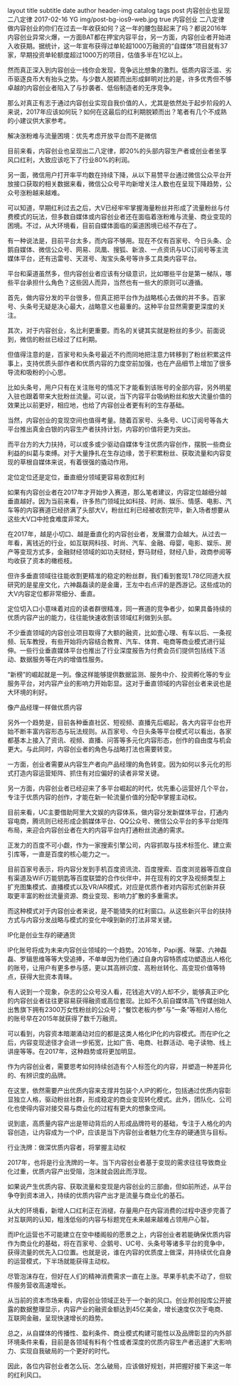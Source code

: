 
layout	title	subtitle	date	author	header-img	catalog	tags
post
内容创业也呈现二八定律
2017-02-16
YG
img/post-bg-ios9-web.jpg
true
内容创业
二八定律
做内容创业的你们在过去一年收获如何？这一年的腰包鼓起来了吗？都说2016年内容创业异常火爆，一方面BAT都在押宝内容平台，另一方面，内容创业者开始进入收获期。据统计，这一年宣布获得过单轮超1000万融资的“自媒体”项目就有37家，早期投资单轮额度超过1000万的项目，估值多半在1亿以上。


然而真正深入到内容创业一线你会发现，竞争远比想象的激烈。低质内容泛滥、劣币驱逐良币大有抬头之势。与少数人脱颖而出形成鲜明对比的是，许多优秀但不够卓越的内容创业者陷入了与抄袭者、低俗制造者的无序竞争。

那么对真正有志于通过内容创业实现自我价值的人，尤其是依然处于起步阶段的人来说，2017年应该如何玩？如何在这最后的红利期脱颖而出？笔者有几个不成熟的小建议供大家参考。

解决涨粉难与流量困境：优先考虑开放平台而不是微信

目前来看，内容创业也呈现出二八定律，即20%的头部内容生产者或创业者坐享风口红利，大致应该吃下了行业80%的利润。

另一面，微信用户打开率平均数在持续下降，从以下易赞平台通过微信公众平台开放接口获取的相关数据来看，微信公众号平均新增关注人数也在呈现下降趋势，公众号涨粉越来越难。



可以知道，早期红利过去之后，大V已经牢牢掌握海量粉丝并形成了流量粉丝与付费模式的玩法，但多数自媒体或内容创业者还在面临着涨粉难与流量、商业变现的困境。不过，从大环境看，目前自媒体面临的渠道困境已经不存在了。

有一种说法是，目前平台太多，而内容不够用。现在不仅有百家号、今日头条、企鹅自媒体、微信公众号、网易、凤凰、搜狐、新浪、一点资讯与UC订阅号等主流媒体平台，还有迅雷号、天涯号、淘宝头条号等许多工具类内容平台。

平台和渠道虽然多，但内容创业者应该有分级意识，比如哪些平台是第一梯队，哪些平台承担什么角色？这些因人而异，当然也有一些大的原则可以遵循。

首先，做内容分发的平台很多，但真正把平台作为战略核心去做的并不多。百家号、头条号无疑是决心最大，战略意义也最重的。这种平台显然需要更深度的关注。

其次，对于内容创业，名比利更重要。而名的关键其实就是粉丝的多少。前面说到，微信的粉丝已经过了红利期。

但值得注意的是，百家号和头条号最近不约而同地把注意力转移到了粉丝积累这件事上，支持优质头部作者和优质内容的力度空前加强，也在产品细节上增加了很多导流和吸粉的小心思。

比如头条号，用户只有在关注账号的情况下才能看到该账号的全部内容，另外明星入驻也跟着带来大批粉丝流量。可以说，当下内容平台吸纳粉丝和放大流量价值的效果比以前更好，相应地，也给了内容创业者更有利的生存基础。

当然，内容创业的变现空间也值得考量。随着百家号、头条号、UC订阅号等各大平台推出真金白银的内容生产者扶持计划，内容的价值将更为突出。

而平台方的大力扶持，可以或多或少驱动自媒体专注优质内容创作，摆脱一些商业利益的纠葛与束缚。对于大量挣扎在生存边缘，苦于积累粉丝、获取流量和内容变现的草根自媒体来说，有着很强的撬动作用。

定位定位还是定位，垂直细分领域更容易收割红利

如果有内容创业者在2017年才开始步入赛道，那么笔者建议，内容定位越细分越垂直越好。因为当前来看，许多热门领域比如科技、时尚、娱乐、情感、电影、汽车等的内容赛道已经挤满了头部大V，粉丝红利已经被收割完毕，新入场者想要从这些大V口中抢食难度非常大。

在2017年，越是小切口、越是垂直化的内容创业者，发展潜力会越大。从过去一年看，离钱近的行业，如互联网科技、时尚、汽车、金融、母婴，电影、娱乐、房产等变现方式多，金融财经领域的如功夫财经，野马财经，财经八卦，政商参阅等均收获了资本的橄榄枝。

但许多垂直领域往往能收割更精准的稳定的粉丝群，我们看到套现1.78亿同道大叔研究的是星座文化，六神磊磊读的是金庸，王左中右点评的是西游记。这些成功的大V内容定位都非常细分、垂直。

定位切入口小意味着对应的读者群很精准，同一赛道的竞争者少，如果具备持续的优质内容产出的能力，往往能快速收割该领域红利做到头部。

不少垂直领域的内容创业项目取得了大额的融资，比如壹心理、有车以后、一条视频、玩车教授，有些开始将内容结合教育、汽车、体育、电商等商业模式进行延伸。一些行业垂直媒体平台也推出了行业深度报告为付费会员们提供包括线下活动、数据服务等在内的增值性服务。

“新榜”的崛起就是一列。像这样能够提供数据监测、服务中介、投资孵化等的专业服务平台，对内容产业的影响力开始彰显。这对于垂直领域的内容创业者来说也是大环境的利好。

像产品经理一样做优质内容

另外一个趋势是，目前各种垂直社区、短视频、直播先后崛起，各大内容平台也开始不断丰富内容形态与玩法规则。从百家号、今日头条等平台模式可以看出，各家都基本上接入了资讯、视频、直播、问答等多元化内容形态，创作的自由度与机会更大。与此同时，内容创业者的角色与战略打法也需要转变。

一方面，创业者需要从内容生产者向产品经理的角色转变。因为如何以多元化的形式打造内容运营矩阵、抓住有对应偏好的读者非常关键。

另一方面，内容创业者已经迎来了多平台崛起的时代，优先重心运营好几个平台，专注于优质内容的创作，才能在新一轮流量价值的分配中掌握主动权。

目前来看，UC主要借助阿里大文娱的内容体系，做内容分发新媒体平台，打通内容电商，腾讯则已经形成企鹅媒体平台、QQ公众号、微信公众平台的多平台矩阵布局，来迎合内容创业者在大的内容平台内打通粉丝流通的需求。

正发力的百度不可小觑，作为一家搜索引擎公司，内容抓取与技术标签化、建立索引库等，一直是百度的核心能力之一。

目前百家号表示，将内容分发到手机百度资讯流、百度搜索、百度浏览器等百度自有渠道及WiFi万能钥匙等百度联盟的合作伙伴中，并在现有的文字及视频类型上扩充图集模式、直播模式以及VR/AR模式，对应是优质作者对内容形式创新并获取更丰富的粉丝流量资源、商业变现、影响力扩散的多重需求。

而这种模式对于内容创业者来说，是不能错失的红利窗口。从这些新兴平台的扶持方式与内容分发战略与模式的变化中嗅到新的打法非常关键。

IP化是创业生存的硬通货

IP化账号将成为未来内容创业领域的一个趋势。2016年，Papi酱、咪蒙、六神磊磊、罗辑思维等等大受追捧，不单单因为他们通过自身内容特质成功塑造出人格化的账号，让用户有更多参与感，更以其高辨识度、高粉丝转化、高变现价值等特点，获得大批资本青睐。

有人说到一个现象，杂志的公众号没人看，花钱追大V的人却不少，能够真正IP化的内容创业者往往更容易获得融资或高位套现。比如不久前自媒体高飞传媒创始人出售旗下拥有2300万女性粉丝的公众号；“餐饮老板内参”与“一条”等相对人格化的账号早在2015年就获得了数千万融资。



可以看到，内容资本暗潮涌动对应的都是这类人格化IP化的内容模式。而在IP化之后，内容变现途径才会进一步拓宽，比如广告、电商、社群活动、电子读物、线上讲座等等。在2017年，这种趋势或将更加明显。

作为内容创业者，需要思考如何持续创造有个人标签化的内容，并塑造一种差异化的、有辨识度的品牌。

在这里，依然需要产出优质内容来支撑并包装个人IP的孵化，包括通过优质内容彰显独立人格，驱动粉丝社群，形成稳定的商业变现转化模式。此外，团队化、公司化也使得内容对接交易与商业化的过程有更大的想象空间。

说到底，高质量内容产出是带动背后的人形成品牌符号的基础，专注于人格化的内容创造，让内容成为一个IP，应该是当下内容创业者魅力化生存的硬通货与目标。

行业洗牌：做深优质内容者，将掌握主动权

2017年，也将是行业洗牌的一年。当下内容创业者基于变现的需求往往导致商业化过重，优质内容产出受阻，泡沫就会因此而浮现。

如果说产生优质内容、获取流量和变现是内容创业的三部曲，但如前所述，从平台争夺到资本进入，持续的优质内容产出才是流量与商业化的基石。

从大的环境看，新增人口红利正在消褪，存量用户在内容消费的过程中逐步完善了对互联网的认知，粗浅低俗的内容与标题党在未来越来越难占领用户心智。

而IP化运营也不可能建立在空中楼阁般的愿景之上，内容创业者若能确保优质内容作为商业化的基础，将在百家号、企鹅号、UC号、头条号等诸多平台的竞争中，获得流量的优先入口位置。也就是说，谁在内容的优质度上做深，并持续优化自身的运营模式，下半场就能获得主动权。

尽管泡沫存在，但好在人们的精神消费需求一直在上涨。苹果手机卖不动了，但软件服务营收高速增长。

从当前的资本市场来看，内容创业领域正处于一个新的风口。创业邦创投库公开披露的数据整理显示，内容产业的融资金额达到45亿美金，增长速度仅次于电商、互联网金融，呈现快速增长的趋势。



总之，从自媒体的传播性、盈利条件、商业模式构建可能性以及品牌彰显的内外部环境条件来看，目前是各领域有料有个性或者深度的优质内容生产者迅速扩大影响力、实现自我破局的一个更好的时代。

因此，各位内容创业者怎么玩、怎么破局，应该做好规划，并把握好接下来这一年的红利风口。
